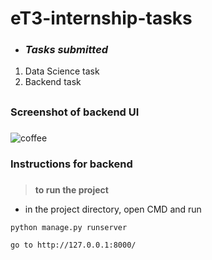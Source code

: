 # eT3-internship-tasks

- ### *Tasks submitted*
1. Data Science task
2. Backend task

##

### Screenshot of backend UI  
###
![coffee](https://user-images.githubusercontent.com/63652516/181916768-6f490ce1-7520-46ff-acf5-4f66796bb60f.PNG)


###
### Instructions for backend
###
> **to run the project**
- in the project directory, open CMD and run
```
python manage.py runserver
```

```
go to http://127.0.0.1:8000/
```
